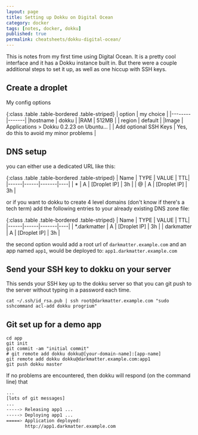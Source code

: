 ```yaml
---
layout: page
title: Setting up Dokku on Digital Ocean
category: docker
tags: [notes, docker, dokku]
published: true
permalink: cheatsheets/dokku-digital-ocean/
---
```


This is notes from my first time using Digital Ocean. It is a pretty cool interface and it has a Dokku instance built in. But there were a couple additional steps to set it up, as well as one hiccup with SSH keys.

## Create a droplet 

My config options

{:class .table .table-bordered .table-striped}
| option | my choice        | 
|--------|-------|
|hostname | dokku |
|RAM | 512MB |
| region | default |
|Image | Applications > Dokku 0.2.23 on Ubuntu... |
| Add optional SSH Keys | Yes, do this to avoid my minor problems |


## DNS setup

you can either use a dedicated URL like this:

{:class .table .table-bordered .table-striped}
| Name | TYPE | VALUE | TTL|
|------|------|-------|----|
| *   | A  |  [Droplet IP] | 3h |
| @   | A   | [Droplet IP] | 3h |

or if you want to dokku to create 4 level domains (don't know if there's a tech term) add the following entries to your already existing DNS zone file:

{:class .table .table-bordered .table-striped}
| Name | TYPE | VALUE | TTL|
|------|------|-------|----|
| *.darkmatter   | A  |  [Droplet IP] | 3h |
| darkmatter   | A   | [Droplet IP] | 3h |

the second option would add a root url of `darkmatter.example.com` and an app named `app1`, would be deployed to:
`app1.darkmatter.example.com`

## Send your SSH key to dokku on your server

This sends your SSH key up to the dokku server so that you can git push to the server without typing in a password each time.

```
cat ~/.ssh/id_rsa.pub | ssh root@darkmatter.example.com "sudo sshcommand acl-add dokku progrium"
```

## Git set up for a demo app

```
cd app
git init
git commit -am "initial commit"
# git remote add dokku dokku@[your-domain-name]:[app-name]
git remote add dokku dokku@darkmatter.example.com:app1
git push dokku master
```

If no problems are encountered, then dokku will respond (on the command line) that 

```bash
...
[lots of git messages]
...
-----> Releasing app1 ...
-----> Deploying app1 ...
=====> Application deployed:
       http://app1.darkmatter.example.com
```




